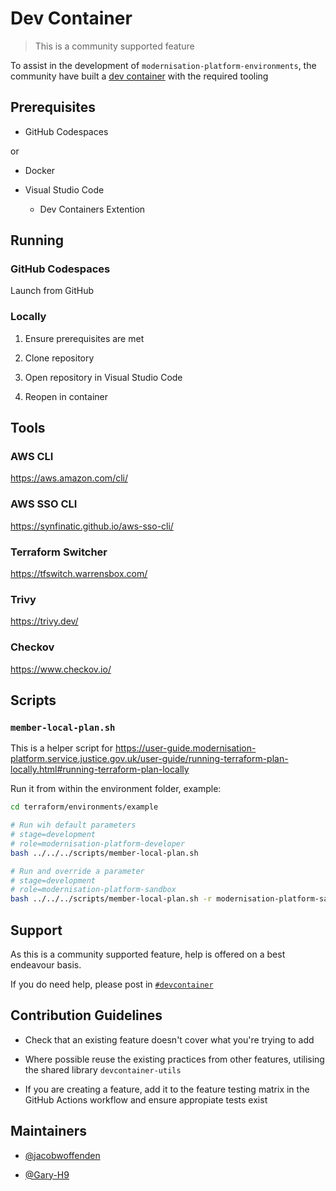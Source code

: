 # Dev Container

> This is a community supported feature

To assist in the development of `modernisation-platform-environments`, the community have built a [dev container](https://containers.dev/) with the required tooling

## Prerequisites

- GitHub Codespaces

or

- Docker

- Visual Studio Code

  - Dev Containers Extention

## Running

### GitHub Codespaces

Launch from GitHub

### Locally

1. Ensure prerequisites are met

1. Clone repository

1. Open repository in Visual Studio Code

1. Reopen in container

## Tools

### AWS CLI

<https://aws.amazon.com/cli/>

### AWS SSO CLI

<https://synfinatic.github.io/aws-sso-cli/>

### Terraform Switcher

<https://tfswitch.warrensbox.com/>

### Trivy

<https://trivy.dev/>

### Checkov

<https://www.checkov.io/>

## Scripts

### `member-local-plan.sh`

This is a helper script for <https://user-guide.modernisation-platform.service.justice.gov.uk/user-guide/running-terraform-plan-locally.html#running-terraform-plan-locally>

Run it from within the environment folder, example:

```bash
cd terraform/environments/example

# Run wih default parameters
# stage=development
# role=modernisation-platform-developer
bash ../../../scripts/member-local-plan.sh

# Run and override a parameter
# stage=development
# role=modernisation-platform-sandbox
bash ../../../scripts/member-local-plan.sh -r modernisation-platform-sandbox
```

## Support

As this is a community supported feature, help is offered on a best endeavour basis.

If you do need help, please post in [`#devcontainer`](https://moj.enterprise.slack.com/archives/C06DZ4F04JZ)

## Contribution Guidelines

- Check that an existing feature doesn't cover what you're trying to add

- Where possible reuse the existing practices from other features, utilising the shared library `devcontainer-utils`

- If you are creating a feature, add it to the feature testing matrix in the GitHub Actions workflow and ensure appropiate tests exist

## Maintainers

- [@jacobwoffenden](https://github.com/jacobwoffenden)

- [@Gary-H9](https://github.com/Gary-H9)
